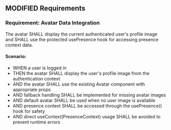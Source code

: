 ## MODIFIED Requirements
### Requirement: Avatar Data Integration
The avatar SHALL display the current authenticated user's profile image and SHALL use the protected usePresence hook for accessing presence context data.

#### Scenario:
- WHEN a user is logged in
- THEN the avatar SHALL display the user's profile image from the authentication context
- AND the avatar SHALL use the existing Avatar component with appropriate props
- AND fallback handling SHALL be implemented for missing avatar images
- AND default avatar SHALL be used when no user image is available
- AND presence context SHALL be accessed through the usePresence() hook for safety
- AND direct useContext(PresenceContext) usage SHALL be avoided to prevent runtime errors